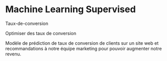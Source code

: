 # Machine Learning Supervised
 Taux-de-conversion

Optimiser des taux de conversion

Modèle de prédiction de taux de conversion de clients sur un site web et recommandations à notre équipe marketing pour pouvoir augmenter notre revenu.
